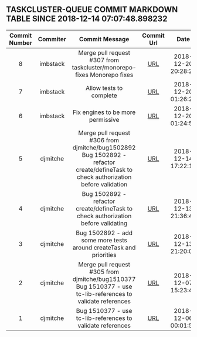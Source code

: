 ## TASKCLUSTER-QUEUE COMMIT MARKDOWN TABLE SINCE 2018-12-14 07:07:48.898232

| Commit Number | Commiter | Commit Message | Commit Url | Date | 
|:---:|:----:|:----------------------------------:|:------:|:----:| 
|8|imbstack|Merge pull request #307 from taskcluster/monorepo-fixes  Monorepo fixes|[URL](https://github.com/taskcluster/taskcluster-queue/commit/883b49e1b8954897910a658da78fa9d437023025)|2018-12-20 20:28:27
|7|imbstack|Allow tests to complete|[URL](https://github.com/taskcluster/taskcluster-queue/commit/53857be3999ed4ea579530f58e40901e361385cc)|2018-12-20 01:26:25
|6|imbstack|Fix engines to be more permissive|[URL](https://github.com/taskcluster/taskcluster-queue/commit/d26369bd567d61dbdedad529be877597e6738e7b)|2018-12-20 01:24:59
|5|djmitche|Merge pull request #306 from djmitche/bug1502892  Bug 1502892 - refactor create/defineTask to check authorization before validation|[URL](https://github.com/taskcluster/taskcluster-queue/commit/1e47a960a34cd36322900cad5bfc2834fcea7b8f)|2018-12-14 17:22:13
|4|djmitche|Bug 1502892 - refactor create/defineTask to check authorization before validating|[URL](https://github.com/taskcluster/taskcluster-queue/commit/98f3728774245c48582184e4ba49dc7a00f84b9a)|2018-12-13 21:36:40
|3|djmitche|Bug 1502892 - add some more tests around createTask and priorities|[URL](https://github.com/taskcluster/taskcluster-queue/commit/45bbf334a67982ff9cd6bd58b2ad0e502879cd89)|2018-12-13 21:20:09
|2|djmitche|Merge pull request #305 from djmitche/bug1510377  Bug 1510377 - use tc-lib-references to validate references|[URL](https://github.com/taskcluster/taskcluster-queue/commit/f16ab6658148efcac18434802525091f66359f42)|2018-12-07 15:23:43
|1|djmitche|Bug 1510377 - use tc-lib-references to validate references|[URL](https://github.com/taskcluster/taskcluster-queue/commit/904a244e39a0d96488f7fe41f031355b0e01f018)|2018-12-06 00:01:53


